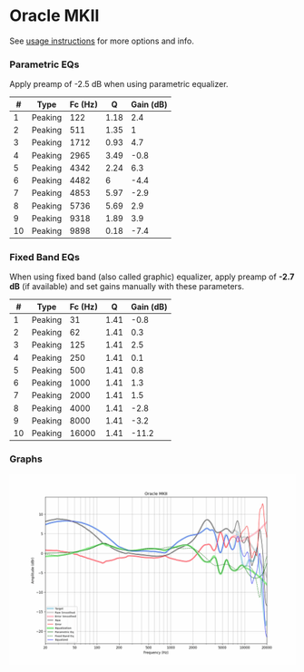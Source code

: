 # Oracle MKII
See [usage instructions](https://github.com/jaakkopasanen/AutoEq#usage) for more options and info.

### Parametric EQs
Apply preamp of -2.5 dB when using parametric equalizer.

|   # | Type    |   Fc (Hz) |    Q |   Gain (dB) |
|-----|---------|-----------|------|-------------|
|   1 | Peaking |       122 | 1.18 |         2.4 |
|   2 | Peaking |       511 | 1.35 |         1   |
|   3 | Peaking |      1712 | 0.93 |         4.7 |
|   4 | Peaking |      2965 | 3.49 |        -0.8 |
|   5 | Peaking |      4342 | 2.24 |         6.3 |
|   6 | Peaking |      4482 | 6    |        -4.4 |
|   7 | Peaking |      4853 | 5.97 |        -2.9 |
|   8 | Peaking |      5736 | 5.69 |         2.9 |
|   9 | Peaking |      9318 | 1.89 |         3.9 |
|  10 | Peaking |      9898 | 0.18 |        -7.4 |

### Fixed Band EQs
When using fixed band (also called graphic) equalizer, apply preamp of **-2.7 dB** (if available) and set gains manually with these parameters.

|   # | Type    |   Fc (Hz) |    Q |   Gain (dB) |
|-----|---------|-----------|------|-------------|
|   1 | Peaking |        31 | 1.41 |        -0.8 |
|   2 | Peaking |        62 | 1.41 |         0.3 |
|   3 | Peaking |       125 | 1.41 |         2.5 |
|   4 | Peaking |       250 | 1.41 |         0.1 |
|   5 | Peaking |       500 | 1.41 |         0.8 |
|   6 | Peaking |      1000 | 1.41 |         1.3 |
|   7 | Peaking |      2000 | 1.41 |         1.5 |
|   8 | Peaking |      4000 | 1.41 |        -2.8 |
|   9 | Peaking |      8000 | 1.41 |        -3.2 |
|  10 | Peaking |     16000 | 1.41 |       -11.2 |

### Graphs
![](./Oracle%20MKII.png)
